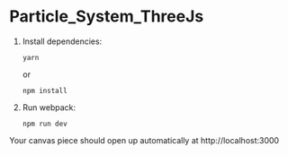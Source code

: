 # Particle_System_ThreeJs
1.  Install dependencies:

        yarn

    or

        npm install

2.  Run webpack:

        npm run dev

Your canvas piece should open up automatically at http://localhost:3000 

